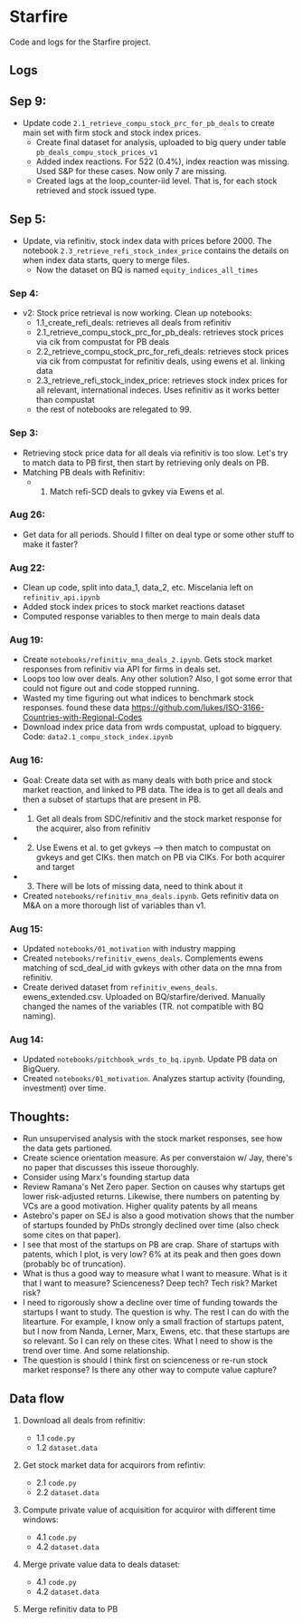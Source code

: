 # Starfire
Code and logs for the Starfire project.


## Logs

## Sep 9:
- Update code `2.1_retrieve_compu_stock_prc_for_pb_deals` to create main set with firm stock and stock index prices. 
    - Create final dataset for analysis, uploaded to big query under table `pb_deals_compu_stock_prices_v1`
    - Added index reactions. For 522 (0.4%), index reaction was missing. Used S&P for these cases. Now only 7 are missing. 
    - Created lags at the loop_counter-iid level. That is, for each stock retrieved and stock issued type.

## Sep 5:
- Update, via refinitiv, stock index data with prices before 2000. The notebook `2.3_retrieve_refi_stock_index_price` contains the details on when index data starts, query to merge files.
    - Now the dataset on BQ is named `equity_indices_all_times`    

### Sep 4:
- v2: Stock price retrieval is now working. Clean up notebooks:
    - 1.1_create_refi_deals: retrieves all deals from refinitiv
    - 2.1_retrieve_compu_stock_prc_for_pb_deals: retrieves stock prices via cik from compustat for PB deals 
    - 2.2_retrieve_compu_stock_prc_for_refi_deals: retrieves stock prices via cik from compustat for refinitiv deals, using ewens et al. linking data
    - 2.3_retrieve_refi_stock_index_price: retrieves stock index prices for all relevant, international indeces. Uses refinitiv as it works better than compustat
    - the rest of notebooks are relegated to 99.

### Sep 3:
- Retrieving stock price data for all deals via refinitiv is too slow. Let's try to match data to PB first, then start by retrieving only deals on PB. 
- Matching PB deals with Refinitiv:
    - 1. Match refi-SCD deals to gvkey via Ewens et al. 
    
### Aug 26:
- Get data for all periods. Should I filter on deal type or some other stuff to make it faster? 

### Aug 22:
- Clean up code, split into data_1, data_2, etc. Miscelania left on `refinitiv_api.ipynb`
- Added stock index prices to stock market reactions dataset
- Computed response variables to then merge to main deals data

### Aug 19:
- Create `notebooks/refinitiv_mna_deals_2.ipynb`. Gets stock market responses from refinitiv via API for firms in deals set.
- Loops too low over deals. Any other solution? Also, I got some error that could not figure out and code stopped running. 
- Wasted my time figuring out what indices to benchmark stock responses. found these data https://github.com/lukes/ISO-3166-Countries-with-Regional-Codes
- Download index price data from wrds compustat, upload to bigquery. Code: `data2.1_compu_stock_index.ipynb`

### Aug 16:
- Goal: Create data set with as many deals with both price and stock market reaction, and linked to PB data. The idea is to get all deals and then a subset of startups that are present in PB.
- 1. Get all deals from SDC/refinitiv and the stock market response for the acquirer, also from refinitiv
- 2. Use Ewens et al. to get gvkeys --> then match to compustat on gvkeys and get CIKs. then match on PB via CIKs. For both acquirer and target
- 3. There will be lots of missing data, need to think about it
- Created `notebooks/refinitiv_mna_deals.ipynb`. Gets refinitiv data on M&A on a more thorough list of variables than v1.


### Aug 15:
- Updated `notebooks/01_motivation` with industry mapping
- Created `notebooks/refinitiv_ewens_deals`. Complements ewens matching of scd_deal_id with gvkeys with other data on the mna from refinitiv.
- Create derived dataset from `refinitiv_ewens_deals`. ewens_extended.csv. Uploaded on BQ/starfire/derived. Manually changed the names of the variables (TR. not compatible with BQ naming).


  
### Aug 14:
- Updated `notebooks/pitchbook_wrds_to_bq.ipynb`. Update PB data on BigQuery.
- Created `notebooks/01_motivation`. Analyzes startup activity (founding, investment) over time.

## Thoughts:
-  Run unsupervised analysis with the stock market responses, see how the data gets partioned.
- Create science orientation measure. As per converstaion w/ Jay, there's no paper that discusses this isseue thoroughly.
- Consider using Marx's founding startup data
- Review Ramana's Net Zero paper. Section on causes why startups get lower risk-adjusted returns. Likewise, there numbers on patenting by VCs are a good motivation. Higher quality patents by all means
- Astebro's paper on SEJ is also a good motivation shows that the number of startups founded by PhDs strongly declined over time (also check some cites on that paper).
- I see that most of the startups on PB are crap. Share of startups with patents, which I plot, is very low? 6% at its peak and then goes down (probably bc of truncation).
- What is thus a good way to measure what I want to measure. What is it that I want to measure? Scienceness? Deep tech? Tech risk? Market risk?
- I need to rigorously show a decline over time of funding towards the startups I want to study. The question is why. The rest I can do with the litearture. For example, I know only a small fraction of startups patent, but I now from Nanda, Lerner, Marx, Ewens, etc. that these startups are so relevant. So I can rely on these cites. What I need to show is the trend over time. And some relationship.
- The question is should I think first on scienceness or re-run stock market response? Is there any other way to compute value capture?

## Data flow
1. Download all deals from refinitiv: 
    - 1.1 `code.py`
    - 1.2 `dataset.data`
    
2. Get stock market data for acquirors from refintiv:
    - 2.1 `code.py`
    - 2.2 `dataset.data`
    
3. Compute private value of acquisition for acquiror with different time windows:
    - 4.1 `code.py`
    - 4.2 `dataset.data`
    
4. Merge private value data to deals dataset:
    - 4.1 `code.py`
    - 4.2 `dataset.data`
    
5. Merge refinitiv data to PB
